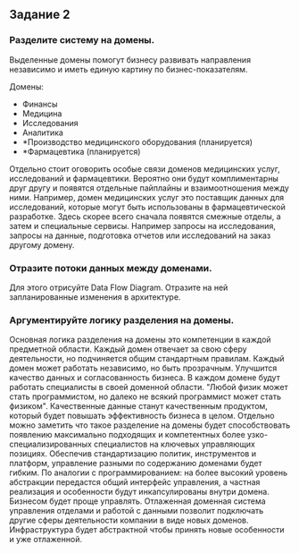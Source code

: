 ## Задание 2

### Разделите систему на домены.

Выделенные домены помогут бизнесу развивать направления независимо и иметь единую картину по бизнес-показателям.

Домены:
- Финансы
- Медицина
- Исследования
- Аналитика
- *Производство медицинского оборудования (планируется)
- *Фармацевтика (планируется)

Отдельно стоит оговорить особые связи доменов медицинских услуг, исследований и фармацевтики. Вероятно они будут комплиментарны друг другу и появятся отдельные пайплайны и взаимоотношения между ними.
Например, домен медицинских услуг это поставщик данных для исследований, которые могут быть использованы в фармацевтической разработке.
Здесь скорее всего сначала появятся смежные отделы, а затем и специальные сервисы. Например запросы на исследования, запросы на данные, подготовка отчетов или исследований на заказ другому домену.

### Отразите потоки данных между доменами.
Для этого отрисуйте Data Flow Diagram. Отразите на ней запланированные изменения в архитектуре.

### Аргументируйте логику разделения на домены.

Основная логика разделения на домены это компетенции в каждой предметной области. Каждый домен отвечает за свою сферу деятельности, но подчиняется общим стандартным правилам. Каждый домен может работать независимо, но быть прозрачным.
Улучшится качество данных и согласованность бизнеса. В каждом домене будут работать специалисты в своей доменной области. "Любой физик может стать программистом, но далеко не всякий программист может стать физиком". Качественные данные станут качественным продуктом, который будет повышать эффективность бизнеса в целом. Отдельно можно заметить что такое разделение на домены будет способствовать появлению максимально подходящих и компетентных более узко-специализированных специалистов на ключевых управляющих позициях.
Обеспечив стандартизацию политик, инструментов и платформ, управление разными по содержанию доменами будет гибким. По аналогии с программированием: на более высокий уровень абстракции передастся общий интерфейс управления, а частная реализация и особенности будут инкапсулированы внутри домена. Бизнесом будет проще управлять.
Отлаженная доменная система управления отделами и работой с данными позволит подключать другие сферы деятельности компании в виде новых доменов. Инфраструктура будет абстрактной чтобы принять новые особенности и уже отлаженной.
